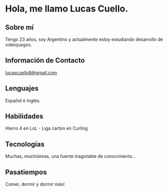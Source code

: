 # Hola, me llamo Lucas Cuello.

## Sobre mí

Tengo 23 años, soy Argentino y actualmente estoy estudiando desarrollo de videojuegos.

## Información de Contacto

lucascuello8@gmail.com

## Lenguajes

Español e Inglés.

## Habilidades

Hierro 4 en LoL - Liga cartón en Curling

## Tecnologías

Muchas, muchísimas, una fuente inagotable de conocimiento...

## Pasatiempos

Comer, dormir y dormir más!
